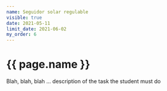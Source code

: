 ```yaml
---
name: Seguidor solar regulable
visible: true
date: 2021-05-11
limit_date: 2021-06-02
my_order: 6
---
```


# {{ page.name }}

Blah, blah, blah ... description of the task the student must do